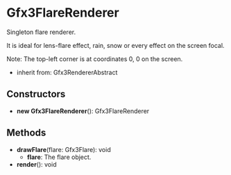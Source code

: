 # Gfx3FlareRenderer

Singleton flare renderer.
It is ideal for lens-flare effect, rain, snow or every effect on the screen focal.
Note: The top-left corner is at coordinates 0, 0 on the screen.
- inherit from: Gfx3RendererAbstract
## Constructors
* **new Gfx3FlareRenderer**(): Gfx3FlareRenderer   
## Methods
* **drawFlare**(flare: Gfx3Flare): void   
  * **flare**: The flare object.
* **render**(): void   
